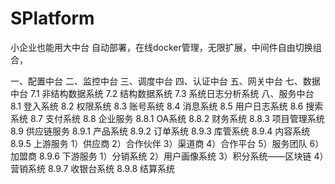 # SPlatform
小企业也能用大中台
自动部署，在线docker管理，无限扩展，中间件自由切换组合，

一、配置中台
二、监控中台
三、调度中台
四、认证中台
五、网关中台 
七、数据中台
  7.1 非结构数据系统
  7.2 结构数据系统
  7.3 系统日志分析系统
八、服务中台
  8.1 登入系统
  8.2 权限系统
  8.3 账号系统
  8.4 消息系统
  8.5 用户日志系统
  8.6 搜索系统
  8.7 支付系统
  8.8 企业服务
     8.8.1 OA系统
     8.8.2 财务系统
     8.8.3 项目管理系统
  8.9 供应链服务
     8.9.1 产品系统
     8.9.2 订单系统
     8.9.3 库管系统
     8.9.4 内容系统
     8.9.5 上游服务
        1）供应商
        2）合作伙伴
        3）渠道商
        4）合作平台
        5）服务团队
        6）加盟商
     8.9.6 下游服务
        1）分销系统
        2）用户画像系统
        3）积分系统——区块链
        4）营销系统
     8.9.7 收银台系统
     8.9.8 结算系统
  

